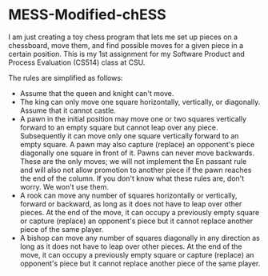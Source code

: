 # MESS-Modified-chESS

I am just creating a toy chess program that lets me set up pieces on a chessboard, move them, and find possible moves for a given piece in a certain position. This is my 1st assignment for my Software Product and Process Evaluation (CS514) class at CSU.


The rules are simplified as follows:

- Assume that the queen and knight can't move.
- The king can only move one square horizontally, vertically, or diagonally. Assume that it cannot castle.
- A pawn in the initial position may move one or two squares vertically forward to an empty square but cannot leap over any piece. Subsequently it can move only one square vertically forward to an empty square. A pawn may also capture (replace) an opponent's piece diagonally one square in front of it. Pawns can never move backwards. These are the only moves; we will not implement the En passant rule and will also not allow promotion to another piece if the pawn reaches the end of the column. If you don't know what these rules are, don't worry. We won't use them.
- A rook can move any number of squares horizontally or vertically, forward or backward, as long as it does not have to leap over other pieces. At the end of the move, it can occupy a previously empty square or capture (replace) an opponent's piece but it cannot replace another piece of the same player.
- A bishop can move any number of squares diagonally in any direction as long as it does not have to leap over other pieces. At the end of the move, it can occupy a previously empty square or capture (replace) an opponent's piece but it cannot replace another piece of the same player.
